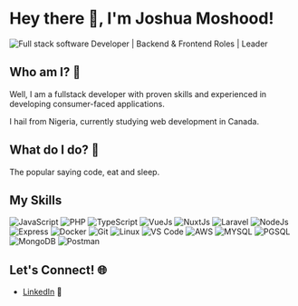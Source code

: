 # Hey there 👋, I'm Joshua Moshood!

![Full stack software Developer | Backend & Frontend Roles | Leader](https://res.cloudinary.com/dsuxbd237/image/upload/c_scale,w_1500/c_crop,g_auto,h_500,w_1500/README.md.jpg)

## Who am I? 🤔
Well, I am a fullstack developer with proven skills and experienced in developing consumer-faced applications. 

I hail from Nigeria, currently studying web development in Canada.

## What do I do? 🚀

The popular saying code, eat and sleep. 

## My Skills

![JavaScript](https://img.shields.io/badge/-JavaScript-black?style=flat-square&logo=javascript)
![PHP](https://img.shields.io/badge/-PHP-black?style=flat-square&logo=php)
![TypeScript](https://img.shields.io/badge/-TypeScript-black?style=flat-square&logo=typescript)
![VueJs](https://img.shields.io/badge/-Vue.js-black?style=flat-square&logo=vue.js)
![NuxtJs](https://img.shields.io/badge/-Nuxt.js-black?style=flat-square&logo=nuxt.js)
![Laravel](https://img.shields.io/badge/-Laravel-black?style=flat-square&logo=laravel)
![NodeJs](https://img.shields.io/badge/-Node.js-black?style=flat-square&logo=node.js)
![Express](https://img.shields.io/badge/-Express-black?style=flat-square&logo=express)
![Docker](https://img.shields.io/badge/-Docker-black?style=flat-square&logo=docker)
![Git](https://img.shields.io/badge/-Git-black?style=flat-square&logo=git)
![Linux](https://img.shields.io/badge/-Linux-black?style=flat-square&logo=linux)
![VS Code](https://img.shields.io/badge/-VS%20Code-black?style=flat-square&logo=visual-studio-code)
![AWS](https://img.shields.io/badge/-AWS-black?style=flat-square&logo=amazon-aws)
![MYSQL](https://img.shields.io/badge/-mysql-black?style=flat-square&logo=mysql)
![PGSQL](https://img.shields.io/badge/-pgsql-black?style=flat-square&logo=pgsql)
![MongoDB](https://img.shields.io/badge/-mongodb-black?style=flat-square&logo=mongodb)
![Postman](https://img.shields.io/badge/-postman-black?style=flat-square&logo=postman)

## Let's Connect! 🌐

- [LinkedIn](https://linkedin.com/in/joshua-moshood) 💼


